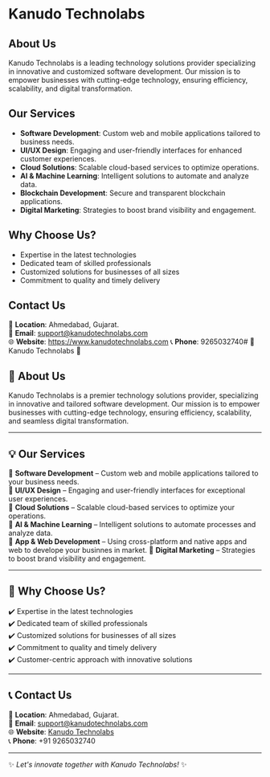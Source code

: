# Kanudo Technolabs

## About Us
Kanudo Technolabs is a leading technology solutions provider specializing in innovative and customized software development. Our mission is to empower businesses with cutting-edge technology, ensuring efficiency, scalability, and digital transformation.

## Our Services
- **Software Development**: Custom web and mobile applications tailored to business needs.
- **UI/UX Design**: Engaging and user-friendly interfaces for enhanced customer experiences.
- **Cloud Solutions**: Scalable cloud-based services to optimize operations.
- **AI & Machine Learning**: Intelligent solutions to automate and analyze data.
- **Blockchain Development**: Secure and transparent blockchain applications.
- **Digital Marketing**: Strategies to boost brand visibility and engagement.

## Why Choose Us?
- Expertise in the latest technologies
- Dedicated team of skilled professionals
- Customized solutions for businesses of all sizes
- Commitment to quality and timely delivery

## Contact Us
📍 **Location**: Ahmedabad, Gujarat.  
📧 **Email**: support@kanudotechnolabs.com  
🌐 **Website**: https://www.kanudotechnolabs.com
📞 **Phone**: 9265032740# 🌟 Kanudo Technolabs 🌟

## 🚀 About Us
Kanudo Technolabs is a premier technology solutions provider, specializing in innovative and tailored software development. Our mission is to empower businesses with cutting-edge technology, ensuring efficiency, scalability, and seamless digital transformation.

---

## 💡 Our Services
🔹 **Software Development** – Custom web and mobile applications tailored to your business needs.  
🔹 **UI/UX Design** – Engaging and user-friendly interfaces for exceptional user experiences.  
🔹 **Cloud Solutions** – Scalable cloud-based services to optimize your operations.  
🔹 **AI & Machine Learning** – Intelligent solutions to automate processes and analyze data.  
🔹 **App & Web Development** – Using cross-platform and native apps and web to develope your businnes in market.
🔹 **Digital Marketing** – Strategies to boost brand visibility and engagement.  

---

## 🎯 Why Choose Us?
✔️ Expertise in the latest technologies  
✔️ Dedicated team of skilled professionals  
✔️ Customized solutions for businesses of all sizes  
✔️ Commitment to quality and timely delivery  
✔️ Customer-centric approach with innovative solutions  

---

## 📞 Contact Us
📍 **Location**: Ahmedabad, Gujarat.  
📧 **Email**: support@kanudotechnolabs.com  
🌐 **Website**: [Kanudo Technolabs](https://www.kanudotechnolabs.com)  
📞 **Phone**: +91 9265032740  

---

✨ *Let's innovate together with Kanudo Technolabs!* ✨

